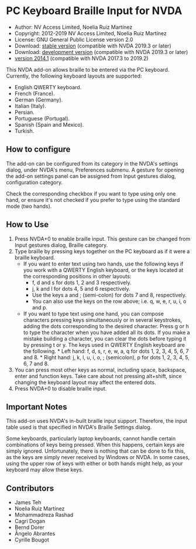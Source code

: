 # PC Keyboard Braille Input for NVDA

* Author: NV Access Limited, Noelia Ruiz Martínez
* Copyright: 2012-2019 NV Access Limited, Noelia Ruiz Martínez
* License: GNU General Public License version 2.0
* Download: [stable version][1] (compatible with NVDA 2019.3 or later)
* Download: [development version][2] (compatible with NVDA 2019.3 or later)
* [version 2014.1][3] (compatible with NVDA 2017.3 to 2019.2)

This NVDA add-on allows braille to be entered via the PC keyboard.
Currently, the following keyboard layouts are supported:

* English QWERTY keyboard.
* French (France).
* German (Germany).
* Italian (Italy).
* Persian.
* Portuguese (Portugal).
* Spanish (Spain and Mexico).
* Turkish.

## How to configure

The add-on can be configured from its category in the NVDA's settings dialog, under NVDA's menu, Preferences submenu. A gesture for opening the add-on settings panel can be assigned from Input gestures dialog, configuration category.

Check the corresponding checkbox if you want to type using only one hand, or ensure it's not checked if you prefer to type using the standard mode (two hands).

## How to Use

1. Press NVDA+0 to enable braille input. This gesture can be changed from Input gestures dialog, Braille category.
2. Type braille by pressing keys together on the PC keyboard as if it were a braille keyboard.
	* If you want to enter text using two hands, use the following keys if you work with a QWERTY English keyboard, or the keys located at the corresponding positions in other layouts:
		* f, d and s for dots 1, 2 and 3 respectively.
		* j, k and l for dots 4, 5 and 6 respectively.
		* Use the keys a and ; (semi-colon) for dots 7 and 8, respectively.
		* You can also use the keys on the row above; i.e. q, w, e, r, u, i, o and p.
	* If you want to type text using one hand, you can compose characters pressing keys simultaneously or in several keystrokes, adding the dots corresponding to the desired character. Press g or h to type the character when you have added all its dots. If you make a mistake building a character, you can clear the dots before typing it by pressing t or y. The keys used in QWERTY English keyboard are the following.
			* Left hand: f, d, s, r, e, w, a, q for dots 1, 2, 3, 4, 5, 6, 7 and 8.
			* Right hand: j, k, l, u, i, o, ; (semicolon), p for dots 1, 2, 3, 4, 5, 6, 7 and 8.
3. You can press most other keys as normal, including space, backspace, enter and function keys. Take care about not pressing alt+shift, since changing the keyboard layout may affect the entered dots.
4. Press NVDA+0 to disable braille input.

## Important Notes

This add-on uses NVDA's in-built braille input support.
Therefore, the input table used is that specified in NVDA's Braille Settings dialog.

Some keyboards, particularly laptop keyboards, cannot handle certain combinations of keys being pressed.
When this happens, certain keys are simply ignored.
Unfortunately, there is nothing that can be done to fix this, as the keys are simply never received by Windows or NVDA.
In some cases, using the upper row of keys with either or both hands might help, as your keyboard may allow these keys.

## Contributors

* James Teh
* Noelia Ruiz Martínez
* Mohammadreza Rashad
* Cagri Dogan
* Bernd Dorer
* Ângelo Abrantes
* Cyrille Bougot


[1]: https://addons.nvda-project.org/files/get.php?file=pckbbrl

[2]: https://addons.nvda-project.org/files/get.php?file=pckbbrl-dev

[3]: https://addons.nvda-project.org/files/get.php?file=pckbbrl-o
